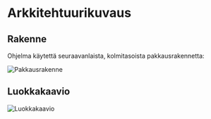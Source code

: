 # Arkkitehtuurikuvaus

## Rakenne
Ohjelma käytettä seuraavanlaista, kolmitasoista pakkausrakennetta:

![Pakkausrakenne](https://github.com/viljamiLatvala/ohjelmistotekniikka/blob/master/dokumentaatio/pakkausrakenne.png )

## Luokkakaavio

![Luokkakaavio](https://github.com/viljamiLatvala/ohjelmistotekniikka/blob/master/dokumentaatio/luokkakaavio.png )
